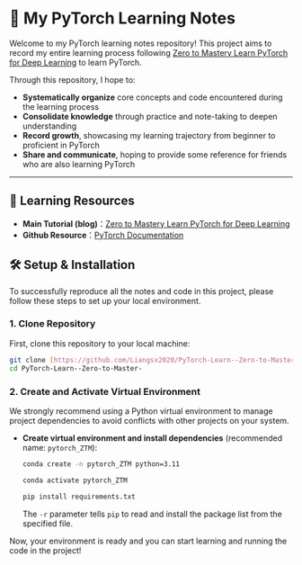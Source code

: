 # 📖 My PyTorch Learning Notes

Welcome to my PyTorch learning notes repository! This project aims to record my entire learning process following [Zero to Mastery Learn PyTorch for Deep Learning](https://www.learnpytorch.io/) to learn PyTorch.

Through this repository, I hope to:
- **Systematically organize** core concepts and code encountered during the learning process
- **Consolidate knowledge** through practice and note-taking to deepen understanding
- **Record growth**, showcasing my learning trajectory from beginner to proficient in PyTorch
- **Share and communicate**, hoping to provide some reference for friends who are also learning PyTorch

---

## 🚀 Learning Resources

* **Main Tutorial (blog)**：[Zero to Mastery Learn PyTorch for Deep Learning](https://www.learnpytorch.io/)
* **Github Resource**：[PyTorch Documentation](https://github.com/mrdbourke/pytorch-deep-learning)

## 🛠️ Setup & Installation

To successfully reproduce all the notes and code in this project, please follow these steps to set up your local environment.

### 1. Clone Repository

First, clone this repository to your local machine:
```bash
git clone [https://github.com/Liangsx2020/PyTorch-Learn--Zero-to-Master-](https://github.com/Liangsx2020/PyTorch-Learn--Zero-to-Master-)
cd PyTorch-Learn--Zero-to-Master-
```

### 2. Create and Activate Virtual Environment

We strongly recommend using a Python virtual environment to manage project dependencies to avoid conflicts with other projects on your system.

* **Create virtual environment and install dependencies** (recommended name: `pytorch_ZTM`):
    ```bash
    conda create -n pytorch_ZTM python=3.11

    conda activate pytorch_ZTM

    pip install requirements.txt

    ```
    The `-r` parameter tells `pip` to read and install the package list from the specified file.

Now, your environment is ready and you can start learning and running the code in the project!